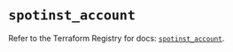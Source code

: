 # `spotinst_account`

Refer to the Terraform Registry for docs: [`spotinst_account`](https://registry.terraform.io/providers/spotinst/spotinst/1.197.0/docs/resources/account).
